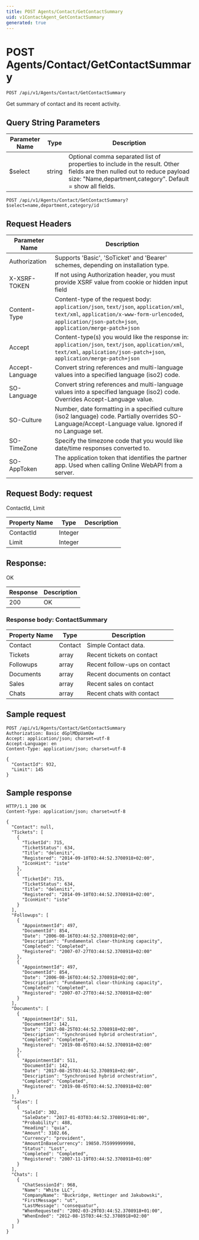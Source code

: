 ```yaml
---
title: POST Agents/Contact/GetContactSummary
uid: v1ContactAgent_GetContactSummary
generated: true
---
```


# POST Agents/Contact/GetContactSummary

```http
POST /api/v1/Agents/Contact/GetContactSummary
```

Get summary of contact and its recent activity.







## Query String Parameters

| Parameter Name | Type |  Description |
|----------------|------|--------------|
| $select | string |  Optional comma separated list of properties to include in the result. Other fields are then nulled out to reduce payload size: "Name,department,category". Default = show all fields. |

```http
POST /api/v1/Agents/Contact/GetContactSummary?$select=name,department,category/id
```


## Request Headers

| Parameter Name | Description |
|----------------|-------------|
| Authorization  | Supports 'Basic', 'SoTicket' and 'Bearer' schemes, depending on installation type. |
| X-XSRF-TOKEN   | If not using Authorization header, you must provide XSRF value from cookie or hidden input field |
| Content-Type | Content-type of the request body: `application/json`, `text/json`, `application/xml`, `text/xml`, `application/x-www-form-urlencoded`, `application/json-patch+json`, `application/merge-patch+json` |
| Accept         | Content-type(s) you would like the response in: `application/json`, `text/json`, `application/xml`, `text/xml`, `application/json-patch+json`, `application/merge-patch+json` |
| Accept-Language | Convert string references and multi-language values into a specified language (iso2) code. |
| SO-Language | Convert string references and multi-language values into a specified language (iso2) code. Overrides Accept-Language value. |
| SO-Culture | Number, date formatting in a specified culture (iso2 language) code. Partially overrides SO-Language/Accept-Language value. Ignored if no Language set. |
| SO-TimeZone | Specify the timezone code that you would like date/time responses converted to. |
| SO-AppToken | The application token that identifies the partner app. Used when calling Online WebAPI from a server. |

## Request Body: request 

ContactId, Limit 

| Property Name | Type |  Description |
|----------------|------|--------------|
| ContactId | Integer |  |
| Limit | Integer |  |

## Response:

OK

| Response | Description |
|----------------|-------------|
| 200 | OK |

### Response body: ContactSummary

| Property Name | Type |  Description |
|----------------|------|--------------|
| Contact | Contact | Simple Contact data. |
| Tickets | array | Recent tickets on contact |
| Followups | array | Recent follow-ups on contact |
| Documents | array | Recent documents on contact |
| Sales | array | Recent sales on contact |
| Chats | array | Recent chats with contact |

## Sample request

```http!
POST /api/v1/Agents/Contact/GetContactSummary
Authorization: Basic dGplMDpUamUw
Accept: application/json; charset=utf-8
Accept-Language: en
Content-Type: application/json; charset=utf-8

{
  "ContactId": 932,
  "Limit": 145
}
```

## Sample response

```http_
HTTP/1.1 200 OK
Content-Type: application/json; charset=utf-8

{
  "Contact": null,
  "Tickets": [
    {
      "TicketId": 715,
      "TicketStatus": 634,
      "Title": "deleniti",
      "Registered": "2014-09-10T03:44:52.3708918+02:00",
      "IconHint": "iste"
    },
    {
      "TicketId": 715,
      "TicketStatus": 634,
      "Title": "deleniti",
      "Registered": "2014-09-10T03:44:52.3708918+02:00",
      "IconHint": "iste"
    }
  ],
  "Followups": [
    {
      "AppointmentId": 497,
      "DocumentId": 854,
      "Date": "2006-08-16T03:44:52.3708918+02:00",
      "Description": "Fundamental clear-thinking capacity",
      "Completed": "Completed",
      "Registered": "2007-07-27T03:44:52.3708918+02:00"
    },
    {
      "AppointmentId": 497,
      "DocumentId": 854,
      "Date": "2006-08-16T03:44:52.3708918+02:00",
      "Description": "Fundamental clear-thinking capacity",
      "Completed": "Completed",
      "Registered": "2007-07-27T03:44:52.3708918+02:00"
    }
  ],
  "Documents": [
    {
      "AppointmentId": 511,
      "DocumentId": 142,
      "Date": "2017-08-25T03:44:52.3708918+02:00",
      "Description": "Synchronised hybrid orchestration",
      "Completed": "Completed",
      "Registered": "2019-08-05T03:44:52.3708918+02:00"
    },
    {
      "AppointmentId": 511,
      "DocumentId": 142,
      "Date": "2017-08-25T03:44:52.3708918+02:00",
      "Description": "Synchronised hybrid orchestration",
      "Completed": "Completed",
      "Registered": "2019-08-05T03:44:52.3708918+02:00"
    }
  ],
  "Sales": [
    {
      "SaleId": 302,
      "SaleDate": "2017-01-03T03:44:52.3708918+01:00",
      "Probability": 488,
      "Heading": "quia",
      "Amount": 3102.66,
      "Currency": "provident",
      "AmountInBaseCurrency": 19850.755999999998,
      "Status": "Lost",
      "Completed": "Completed",
      "Registered": "2007-11-19T03:44:52.3708918+01:00"
    }
  ],
  "Chats": [
    {
      "ChatSessionId": 968,
      "Name": "White LLC",
      "CompanyName": "Buckridge, Hettinger and Jakubowski",
      "FirstMessage": "ut",
      "LastMessage": "consequatur",
      "WhenRequested": "2002-03-29T03:44:52.3708918+01:00",
      "WhenEnded": "2012-08-15T03:44:52.3708918+02:00"
    }
  ]
}
```